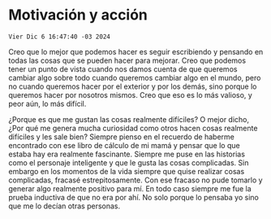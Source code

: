 # Motivación y acción

`Vier Dic 6 16:47:40 -03 2024`

Creo que lo mejor que podemos hacer es seguir escribiendo y pensando en todas las cosas
que se pueden hacer para mejorar.
Creo que podemos tener un punto de vista cuando nos damos cuenta de que queremos cambiar algo
sobre todo cuando queremos cambiar algo en el mundo,
pero no cuando queremos hacer por el exterior y por los demás,
sino porque lo queremos hacer por nosotros mismos.
Creo que eso es lo más valioso, y peor aún, lo más difícil.

¿Porque es que me gustan las cosas realmente difíciles?
O mejor dicho,
¿Por qué me genera mucha curiosidad como otros hacen cosas realmente difíciles y les sale bien?
Siempre pienso en el recuerdo de haberme encontrado con ese libro de cálculo de mi mamá
y pensar que lo que estaba hay era realmente fascinante.
Siempre me puse en las historias como el personaje inteligente y que le gusta las cosas complicadas.
Sin embargo en los momentos de la vida siempre que quise realizar cosas complicadas,
fracasé estrepitosamente.
Con ese fracaso no pude tomarlo y generar algo realmente positivo para mí.
En todo caso siempre me fue la prueba inductiva de que no era por ahí.
No solo porque lo pensaba yo sino que me lo decían otras personas.
